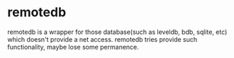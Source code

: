 remotedb
========

remotedb is a wrapper for those database(such as leveldb, bdb, sqlite, etc) which doesn't provide a net access. remotedb tries provide such functionality, maybe lose some permanence. 